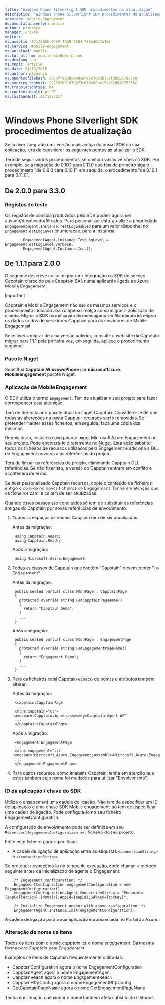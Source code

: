 ```yaml
---
title: "Windows Phone Silverlight SDK procedimentos de atualização"
description: "Windows Phone Silverlight SDK procedimentos de atualização do Azure Mobile Engagement"
services: mobile-engagement
documentationcenter: mobile
author: piyushjo
manager: erikre
editor: 
ms.assetid: 87130026-9759-4659-9184-788a3627a165
ms.service: mobile-engagement
ms.workload: mobile
ms.tgt_pltfrm: mobile-windows-phone
ms.devlang: na
ms.topic: article
ms.date: 08/19/2016
ms.author: piyushjo
ms.openlocfilehash: 633bf79a3bcaa9c97a5c70e3b362fd928178dcce
ms.sourcegitcommit: 922687d91838b77c038c68b415ab87d94729555e
ms.translationtype: MT
ms.contentlocale: pt-PT
ms.lasthandoff: 12/13/2017
---
```

# <a name="windows-phone-silverlight-sdk-upgrade-procedures"></a>Windows Phone Silverlight SDK procedimentos de atualização
Se já tiver integrado uma versão mais antiga do nosso SDK na sua aplicação, terá de considerar os seguintes pontos ao atualizar o SDK.

Terá de seguir vários procedimentos, se omitido várias versões do SDK. Por exemplo, se a migração do 0.10.1 para 0.11.0 que tem de primeiro siga o procedimento "de 0.9.0 para 0.10.1", em seguida, o procedimento "de 0.10.1 para 0.11.0".

## <a name="from-200-to-330"></a>De 2.0.0 para 3.3.0
### <a name="test-logs"></a>Registos do teste
Os registos de consola produzidos pelo SDK podem agora ser ativado/desativado/filtrados. Para personalizar esta, atualize a propriedade `EngagementAgent.Instance.TestLogEnabled` para um valor disponível no `EngagementTestLogLevel` enumeração, para a instância:

            EngagementAgent.Instance.TestLogLevel = EngagementTestLogLevel.Verbose;
            EngagementAgent.Instance.Init();

## <a name="from-111-to-200"></a>De 1.1.1 para 2.0.0
O seguinte descreve como migrar uma integração do SDK do serviço Capptain oferecido pelo Capptain SAS numa aplicação ligada ao Azure Mobile Engagement. 

> [!IMPORTANT]
> Capptain e Mobile Engagement não são os mesmos serviços e o procedimento indicado abaixo apenas realça como migrar a aplicação de cliente. Migrar o SDK na aplicação de mensagens em fila não de irá migrar os dados saídos de servidores Capptain para os servidores de Mobile Engagement
> 
> 

Se estiver a migrar de uma versão anterior, consulte o web site do Capptain migrar para 1.1.1 pela primeira vez, em seguida, aplique o procedimento seguinte

### <a name="nuget-package"></a>Pacote Nuget
Substitua **Capptain.WindowsPhone** por **microsoftazure. Mobileengagement** pacote Nuget.

### <a name="applying-mobile-engagement"></a>Aplicação de Mobile Engagement
O SDK utiliza o termo `Engagement`. Tem de atualizar o seu projeto para fazer corresponder esta alteração.

Tem de desinstalar o pacote atual do nuget Capptain. Considere-se de que todas as alterações na pasta Capptain recursos serão removidas. Se pretender manter esses ficheiros, em seguida, faça uma cópia dos mesmos.

Depois disso, instale o novo pacote nuget Microsoft Azure Engagement no seu projeto. Pode encontrá-lo diretamente no [Nuget](http://www.nuget.org/packages/MicrosoftAzure.MobileEngagement). Esta ação substitui todos os ficheiros de recursos utilizados pelo Engagement e adiciona a DLL do Engagement novo para as referências do projeto.

Terá de limpar as referências do projeto, eliminando Capptain DLL referências. Se não fizer isto, a versão do Capptain entram em conflito e acontecerá de erros.

Se tiver personalizado Capptain recursos, copie o conteúdo de ficheiros antigo e cole-os no novos ficheiros do Engagement. Tenha em atenção que os ficheiros xaml e cs tem de ser atualizadas.

Quando esses passos são concluídos só tem de substituir as referências antigas do Capptain por novas referências de envolvimento.

1. Todos os espaços de nomes Capptain tem de ser atualizadas.
   
    Antes da migração:
   
        using Capptain.Agent;
        using Capptain.Reach;
   
    Após a migração:
   
        using Microsoft.Azure.Engagement;
2. Todas as classes de Capptain que contêm "Capptain" devem conter ". o Engagement".
   
    Antes da migração:
   
        public sealed partial class MainPage : CapptainPage
        {
          protected override string GetCapptainPageName()
          {
            return "Capptain Demo";
          }
          ...
        }
   
    Após a migração:
   
        public sealed partial class MainPage : EngagementPage
        {
          protected override string GetEngagementPageName()
          {
            return "Engagement Demo";
          }
          ...
        }
3. Para os ficheiros xaml Capptain espaço de nomes e atributos também alterar.
   
    Antes da migração:
   
        <capptain:CapptainPage
        ...
        xmlns:capptain="clr-namespace:Capptain.Agent;assembly=Capptain.Agent.WP"
        ...
        </capptain:CapptainPage>
   
    Após a migração:
   
        <engagement:EngagementPage
        ...
        xmlns:engagement="clr-namespace:Microsoft.Azure.Engagement;assembly=Microsoft.Azure.Engagement.EngagementAgent.WP"
        ...
        </engagement:EngagementPage>
4. Para outros recursos, como imagens Capptain, tenha em atenção que estes também cujo nome foi mudados para utilizar "Envolvimento".

### <a name="application-id--sdk-key"></a>ID da aplicação / chave do SDK
Utiliza o engagement uma cadeia de ligação. Não tem de especificar um ID de aplicação e uma chave SDK Mobile engagement, só tem de especificar uma cadeia de ligação. Pode configurá-lo no seu ficheiro EngagementConfiguration.

A configuração de envolvimento pode ser definida em seu `Resources\EngagementConfiguration.xml` ficheiro do seu projeto.

Edite este ficheiro para especificar:

* A cadeia de ligação de aplicação entre as etiquetas `<connectionString>` e `<\connectionString>`.

Se pretender especificá-la no tempo de execução, pode chamar o método seguinte antes da inicialização de agente o Engagement:

        /* Engagement configuration. */
        EngagementConfiguration engagementConfiguration = new EngagementConfiguration();
        engagementConfiguration.Agent.ConnectionString = "Endpoint={appCollection}.{domain};AppId={appId};SdkKey={sdkKey}";

        /* Initialize Engagement angent with above configuration. */
        EngagementAgent.Instance.Init(engagementConfiguration);

A cadeia de ligação para a sua aplicação é apresentada no Portal do Azure.

### <a name="items-name-change"></a>Alteração de nome de itens
Todos os itens com o nome *capptain* ter o nome *engagement*. Da mesma forma para *Capptain* para *Engagement*.

Exemplos de itens de Capptain frequentemente utilizadas:

* CapptainConfiguration agora o nome EngagementConfiguration
* CapptainAgent agora o nome EngagementAgent
* CapptainReach agora o nome EngagementReach
* CapptainHttpConfig agora o nome EngagementHttpConfig
* GetCapptainPageName agora o nome GetEngagementPageName

Tenha em atenção que mudar o nome também afeta substituído métodos.

